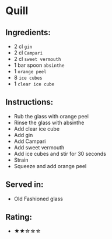 # Quill

## Ingredients:
- 2 cl `gin`
- 2 cl `Campari`
- 2 cl `sweet vermouth`
- 1 bar spoon `absinthe`
- 1 `orange peel`
- 8 `ice cubes`
- 1 `clear ice cube`

## Instructions:
- Rub the glass with orange peel
- Rinse the glass with absinthe
- Add clear ice cube
- Add gin
- Add Campari
- Add sweet vermouth
- Add ice cubes and stir for 30 seconds
- Strain
- Squeeze and add orange peel

## Served in:
- Old Fashioned glass

## Rating:
- ★★☆☆☆